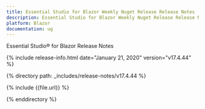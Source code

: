 ```yaml
---
title: Essential Studio for Blazor Weekly Nuget Release Release Notes  
description: Essential Studio for Blazor Weekly Nuget Release Release Notes  
platform: Blazor
documentation: ug
---
```


Essential Studio&reg; for Blazor  Release Notes  

{% include release-info.html date="January 21, 2020"  version="v17.4.44" %} 

{% directory path: _includes/release-notes/v17.4.44 %}

{% include {{file.url}} %}

{% enddirectory %}

